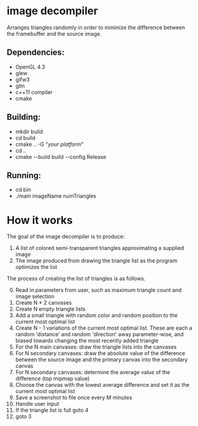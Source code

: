 # image decompiler

Arranges triangles randomly in order to minimize the difference between the framebuffer and the source image.

## __Dependencies:__

* OpenGL 4.3
* glew
* glfw3
* glm
* c++11 compiler
* cmake
  
## __Building:__

* mkdir build
* cd build
* cmake .. -G "*your platform*"
* cd ..
* cmake --build build --config Release

## __Running:__

* cd bin
* ./main imageName numTriangles

# How it works

The goal of the image decompiler is to produce:

1. A list of colored semi-transparent triangles approximating a supplied image
2. The image produced from drawing the triangle list as the program optimizes the list

The process of creating the list of triangles is as follows.

0. Read in parameters from user, such as maximum triangle count and image selection
1. Create N * 2 canvases 
2. Create N empty triangle lists
3. Add a small triangle with random color and random position to the current most optimal list
4. Create N - 1 variations of the current most optimal list. These are each a random 'distance' and random 'direction' away parameter-wise, and biased towards changing the most recently added triangle
5. For the N main canvases: draw the triangle lists into the canvases
6. For N secondary canvases: draw the absolute value of the difference between the source image and the primary canvas into the secondary canvas
7. For N secondary canvases: determine the average value of the difference (top mipmap value)
8. Choose the canvas with the lowest average difference and set it as the current most optimal list
9. Save a screenshot to file once every M minutes
10. Handle user input
11. If the triangle list is full goto 4
12. goto 3
